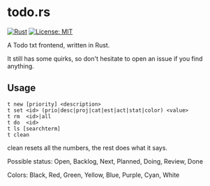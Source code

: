 # todo.rs

[![Rust](https://github.com/thinegen/todo-rs/actions/workflows/rust.yml/badge.svg)](https://github.com/thinegen/todo-rs/actions/workflows/rust.yml) [![License: MIT](https://img.shields.io/badge/License-MIT-yellow.svg)](https://opensource.org/licenses/MIT)

A Todo txt frontend, written in Rust.

It still has some quirks, so don't hesitate to open an issue if you find anything.

## Usage

```
t new [priority] <description>
t set <id> (prio|desc|proj|cat|est|act|stat|color) <value>
t rm  <id>|all
t do  <id>
t ls [searchterm]
t clean
```

clean resets all the numbers, the rest does what it says.

Possible status:
Open, Backlog, Next, Planned, Doing, Review, Done

Colors:
Black, Red, Green, Yellow, Blue, Purple, Cyan, White

